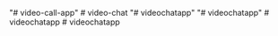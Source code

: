 "# video-call-app" 
#   v i d e o - c h a t  
 "# videochatapp" 
"# videochatapp" 
#   v i d e o c h a t a p p  
 # videochatapp
